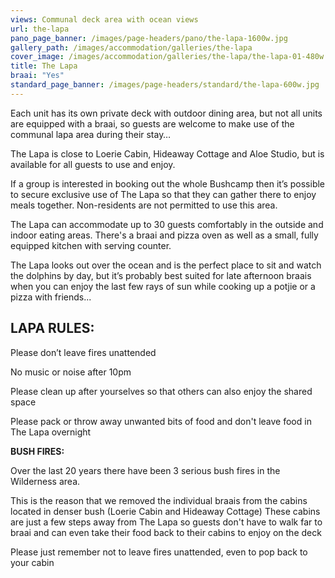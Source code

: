 ```yaml
---
views: Communal deck area with ocean views
url: the-lapa
pano_page_banner: /images/page-headers/pano/the-lapa-1600w.jpg
gallery_path: /images/accommodation/galleries/the-lapa
cover_image: /images/accommodation/galleries/the-lapa/the-lapa-01-480w.jpg
title: The Lapa
braai: "Yes"
standard_page_banner: /images/page-headers/standard/the-lapa-600w.jpg
---
```

Each unit has its own private deck with outdoor dining area, but not all units are equipped with a braai, so guests are welcome to make use of the communal lapa area during their stay…

The Lapa is close to Loerie Cabin, Hideaway Cottage and Aloe Studio, but is available for all guests to use and enjoy.

If a group is interested in booking out the whole Bushcamp then it’s possible to secure exclusive use of The Lapa so that they can gather there to enjoy meals together. Non-residents are not permitted to use this area. 

The Lapa can accommodate up to 30 guests comfortably in the outside and indoor eating areas. There's a braai and pizza oven as well as a small, fully equipped kitchen with serving counter. 

The Lapa looks out over the ocean and is the perfect place to sit and watch the dolphins by day, but it’s probably best suited for late afternoon braais when you can enjoy the last few rays of sun while cooking up a potjie or a pizza with friends...

## LAPA RULES:

Please don’t leave fires unattended

No music or noise after 10pm 

Please clean up after yourselves so that others can also enjoy the shared space

Please pack or throw away unwanted bits of food and don't leave food in The Lapa overnight 

**BUSH FIRES:**

Over the last 20 years there have been 3 serious bush fires in the Wilderness area. 

This is the reason that we removed the individual braais from the cabins located in denser bush (Loerie Cabin and Hideaway Cottage) These cabins are just a few steps away from The Lapa so guests don't have to walk far to braai and can even take their food back to their cabins to enjoy on the deck

Please just remember not to leave fires unattended, even to pop back to your cabin